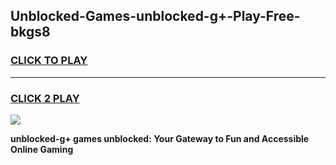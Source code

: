 
## Unblocked-Games-unblocked-g+-Play-Free-bkgs8
<h3>
<a href="https://premium76.site?title=unblocked-g+&ref=23A">CLICK TO PLAY</a></h3>
<hr>

<h3>
<a href="https://premium76.site?title=unblocked-g+&ref=23A">CLICK 2 PLAY</a>
  
</h3>

<a href="https://premium76.site?title=unblocked-g+&ref=23A"><img src="https://clearcache.store/games.png"></a>


**unblocked-g+ games unblocked: Your Gateway to Fun and Accessible Online Gaming**
